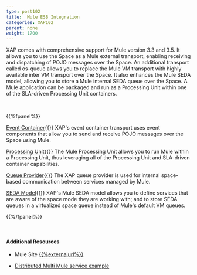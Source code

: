 ```yaml
---
type: post102
title:  Mule ESB Integration
categories: XAP102
parent: none
weight: 1700
---
```




XAP comes with comprehensive support for Mule version 3.3 and 3.5. It allows you to use the Space as a Mule external transport, enabling receiving and dispatching of POJO messages over the Space.
An additional transport called os-queue allows you to replace the Mule VM transport with highly available inter VM transport over the Space.
It also enhances the Mule SEDA model, allowing you to store a Mule internal SEDA queue over the Space.
A Mule application can be packaged and run as a Processing Unit  within one of the SLA-driven Processing Unit containers.



<br>


{{%fpanel%}}

[Event Container](./mule-event-container-transport.html){{<wbr>}}
XAP's event container transport uses event components that allow you to send and receive POJO messages over the Space using Mule.

[Processing Unit](./mule-processing-unit.html){{<wbr>}}
The Mule Processing Unit allows you to run Mule within a Processing Unit, thus leveraging all of the Processing Unit and SLA-driven container capabilities.

[Queue Provider](./mule-queue-provider.html){{<wbr>}}
The XAP queue provider is used for internal space-based communication between services managed by Mule.


[SEDA Model](./mule-seda-model.html){{<wbr>}}
XAP's Mule SEDA model allows you to define services that are aware of the space mode they are working with; and to store SEDA queues in a virtualized space queue instead of Mule's default VM queues.

{{%/fpanel%}}

<br>

#### Additional Resources
- Mule Site [{{%externalurl%}}](http://www.mulesoft.org/)

- [Distributed Multi Mule service example](/sbp/mule-esb-example.html)
